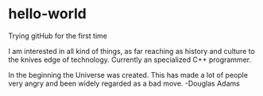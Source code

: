 # hello-world
Trying gitHub for the first time

I am interested in all kind of things, as far reaching as history and culture to the knives edge of technology.
Currently an specialized C++ programmer.

In the beginning the Universe was created. This has made a lot of people very angry and been widely regarded as a bad move.
-Douglas Adams
